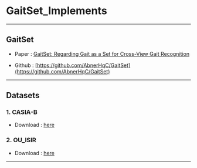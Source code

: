 # GaitSet_Implements

----
## GaitSet

- Paper : [GaitSet: Regarding Gait as a Set for Cross-View Gait Recognition](https://arxiv.org/abs/1811.06186)

- Github : [https://github.com/AbnerHqC/GaitSet](https://github.com/AbnerHqC/GaitSet)

----

## Datasets

### 1. CASIA-B

- Download : [here](http://www.cbsr.ia.ac.cn/english/Gait%20Databases.asp)

### 2. OU_ISIR 

- Download : [here](http://www.am.sanken.osaka-u.ac.jp/BiometricDB/GaitMVLP.html)

----
